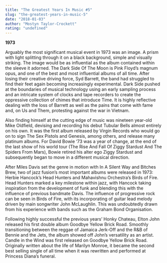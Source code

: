 ```yaml
---
title: "The Greatest Years In Music #5"
slug: "the-greatest-years-in-music-5"
date: "2018-01-03"
author: "Mostyn Taylor-Crockett"
rating: "undefined"
---
```


**1973**

Arguably the most significant musical event in 1973 was an image. A prism with light splitting through it on a black background, simple and visually striking. The image would be as influential as the album contained within the sleeve it adorned. The Dark Side Of The Moon is Pink Floyd’s magnum opus, and one of the best and most influential albums of all time. After losing their creative driving force, Syd Barrett, the band had struggled to find their feet again becoming increasingly experimental. Dark Side pushed at the boundaries of musical technology using an early sampling process and an intricate system of clocks and tape recorders to create the oppressive collection of chimes that introduce Time. It is highly reflective dealing with the loss of Barrett as well as the pains that come with fame and, on Us and Them, protesting against the war in Vietnam.

Also finding himself at the cutting edge of music was nineteen year-old Mike Oldfield, devising and recording his debut Tubular Bells almost entirely on his own. It was the first album released by Virgin Records who would go on to sign The Sex Pistols and Genesis, among others, and release many platinum albums. For David Bowie ‘73 was a year of change, at the end of the last show of his world tour (The Rise And Fall Of Ziggy Stardust And The Spiders From Mars), Bowie retired his alter ego Ziggy Stardust and subsequently began to move in a different musical direction.

After Miles Davis set the genre in motion with In A Silent Way and Bitches Brew, two of jazz fusion’s most important albums were released in 1973: Herbie Hancock’s Head Hunters and Mahavishnu Orchestra’s Birds of Fire. Head Hunters marked a key milestone within jazz, with Hancock taking inspiration from the development of funk and blending this with the influence of previous bandmate Davis. The influence of progressive rock can be seen in Birds of Fire, with its incorporating of guitar lead melody driven by main songwriter John McLaughlin. This was undoubtedly drawn from his experience with bands such as the Graham Bond Organisation.

Following highly successful the previous years’ Honky Chateau, Elton John released his first double album Goodbye Yellow Brick Road. Smoothly transitioning between the reggae of Jamaica Jerk-Off and the R&B of Bennie and the Jets, the album showed off John’s versatility as an artist. Candle in the Wind was first released on Goodbye Yellow Brick Road. Originally written about the life of Marilyn Monroe, it became the second best selling single of all time when it was rewritten and performed at Princess Diana’s funeral.
